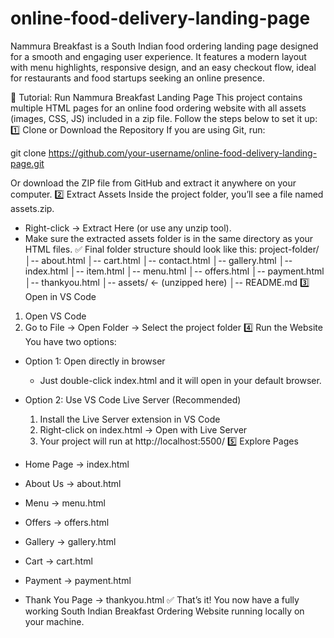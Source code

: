 # online-food-delivery-landing-page
Nammura Breakfast is a South Indian food ordering landing page designed for a smooth and engaging user experience. It features a modern layout with menu highlights, responsive design, and an easy checkout flow, ideal for restaurants and food startups seeking an online presence.

🚀 Tutorial: Run Nammura Breakfast Landing Page
This project contains multiple HTML pages for an online food ordering website with all assets (images, CSS, JS) included in a zip file. Follow the steps below to set it up:
1️⃣ Clone or Download the Repository
If you are using Git, run:

git clone https://github.com/your-username/online-food-delivery-landing-page.git

Or download the ZIP file from GitHub and extract it anywhere on your computer.
2️⃣ Extract Assets
Inside the project folder, you’ll see a file named assets.zip.
- Right-click → Extract Here (or use any unzip tool).
- Make sure the extracted assets folder is in the same directory as your HTML files.
✅ Final folder structure should look like this:
project-folder/
│-- about.html
│-- cart.html
│-- contact.html
│-- gallery.html
│-- index.html
│-- item.html
│-- menu.html
│-- offers.html
│-- payment.html
│-- thankyou.html
│-- assets/   ← (unzipped here)
│-- README.md
3️⃣ Open in VS Code
1. Open VS Code
2. Go to File → Open Folder → Select the project folder
4️⃣ Run the Website
You have two options:
- Option 1: Open directly in browser
   - Just double-click index.html and it will open in your default browser.

- Option 2: Use VS Code Live Server (Recommended)
   1. Install the Live Server extension in VS Code
   2. Right-click on index.html → Open with Live Server
   3. Your project will run at http://localhost:5500/
5️⃣ Explore Pages
- Home Page → index.html
- About Us → about.html
- Menu → menu.html
- Offers → offers.html
- Gallery → gallery.html
- Cart → cart.html
- Payment → payment.html
- Thank You Page → thankyou.html
✅ That’s it! You now have a fully working South Indian Breakfast Ordering Website running locally on your machine.

